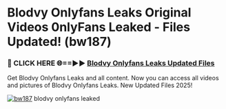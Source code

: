 # Blodvy Onlyfans Leaks Original Videos 0nlyFans Leaked - Files Updated! (bw187)

<h3>🔴 CLICK HERE 🌐==►► <a href="https://tinyurl.com/3hn5wdd3" rel="nofollow">Blodvy Onlyfans Leaks Updated Files</a></h3>

Get Blodvy Onlyfans Leaks and all content. Now you can access all videos and pictures of Blodvy Onlyfans Leaks. New Updated Files 2025!

[![bw187](https://i.imgur.com/4HnBqBT.gif)](https://tinyurl.com/3hn5wdd3)
blodvy onlyfans leaked